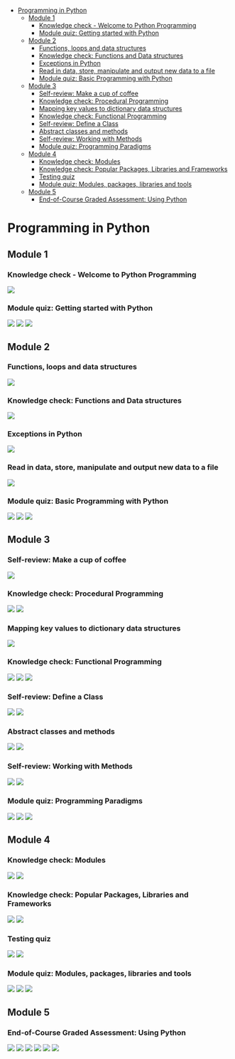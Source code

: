 - [Programming in Python](#programming-in-python)
  - [Module 1](#module-1)
    - [Knowledge check - Welcome to Python Programming](#knowledge-check---welcome-to-python-programming)
    - [Module quiz: Getting started with Python](#module-quiz-getting-started-with-python)
  - [Module 2](#module-2)
    - [Functions, loops and data structures](#functions-loops-and-data-structures)
    - [Knowledge check: Functions and Data structures](#knowledge-check-functions-and-data-structures)
    - [Exceptions in Python](#exceptions-in-python)
    - [Read in data, store, manipulate and output new data to a file](#read-in-data-store-manipulate-and-output-new-data-to-a-file)
    - [Module quiz: Basic Programming with Python](#module-quiz-basic-programming-with-python)
  - [Module 3](#module-3)
    - [Self-review: Make a cup of coffee](#self-review-make-a-cup-of-coffee)
    - [Knowledge check: Procedural Programming](#knowledge-check-procedural-programming)
    - [Mapping key values to dictionary data structures](#mapping-key-values-to-dictionary-data-structures)
    - [Knowledge check: Functional Programming](#knowledge-check-functional-programming)
    - [Self-review: Define a Class](#self-review-define-a-class)
    - [Abstract classes and methods](#abstract-classes-and-methods)
    - [Self-review: Working with Methods](#self-review-working-with-methods)
    - [Module quiz: Programming Paradigms](#module-quiz-programming-paradigms)
  - [Module 4](#module-4)
    - [Knowledge check: Modules](#knowledge-check-modules)
    - [Knowledge check: Popular Packages, Libraries and Frameworks](#knowledge-check-popular-packages-libraries-and-frameworks)
    - [Testing quiz](#testing-quiz)
    - [Module quiz: Modules, packages, libraries and tools](#module-quiz-modules-packages-libraries-and-tools)
  - [Module 5](#module-5)
    - [End-of-Course Graded Assessment: Using Python](#end-of-course-graded-assessment-using-python)

# Programming in Python

## Module 1

### Knowledge check - Welcome to Python Programming

![](images/1.png)

### Module quiz: Getting started with Python

![](images/2.png)
![](images/3.png)
![](images/4.png)

## Module 2

### Functions, loops and data structures

![](images/5.png)

### Knowledge check: Functions and Data structures

![](images/6.png)

### Exceptions in Python

![](images/7.png)

### Read in data, store, manipulate and output new data to a file

![](images/8.png)

### Module quiz: Basic Programming with Python

![](images/9.png)
![](images/10.png)
![](images/11.png)

## Module 3

### Self-review: Make a cup of coffee

![](images/12.png)

### Knowledge check: Procedural Programming

![](images/13.png)
![](images/14.png)

### Mapping key values to dictionary data structures

![](images/15.png)

### Knowledge check: Functional Programming

![](images/16.png)
![](images/17.png)
![](images/18.png)

### Self-review: Define a Class

![](images/19.png)
![](images/20.png)

### Abstract classes and methods

![](images/21.png)
![](images/22.png)

### Self-review: Working with Methods

![](images/23.png)
![](images/24.png)

### Module quiz: Programming Paradigms

![](images/25.png)
![](images/26.png)
![](images/27.png)

## Module 4

### Knowledge check: Modules

![](images/28.png)
![](images/29.png)

### Knowledge check: Popular Packages, Libraries and Frameworks

![](images/30.png)
![](images/31.png)

### Testing quiz

![](images/32.png)
![](images/33.png)

### Module quiz: Modules, packages, libraries and tools

![](images/34.png)
![](images/35.png)
![](images/36.png)

## Module 5

### End-of-Course Graded Assessment: Using Python

![](images/37.png)
![](images/38.png)
![](images/39.png)
![](images/40.png)
![](images/41.png)
![](images/42.png)
